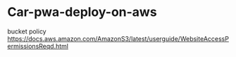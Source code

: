# Car-pwa-deploy-on-aws

bucket policy
https://docs.aws.amazon.com/AmazonS3/latest/userguide/WebsiteAccessPermissionsReqd.html
